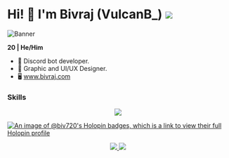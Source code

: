 # Hi! 👋 I'm Bivraj (VulcanB_) ![](https://komarev.com/ghpvc/?username=biv7200&style=for-the-badge&color=d60e0e&label=Visitors) 

![Banner](https://cdn.discordapp.com/attachments/758945965939359745/1282979478410100796/image.png?ex=66fd02c0&is=66fbb140&hm=56e3d7df4f99809d6df609f31f606cb48a9dbd1113a767198f3d59d678f3b3e8&)

**20 | He/Him**
- 🤖 Discord bot developer.
- 🎨 Graphic and UI/UX Designer.
- 🖥 www.bivraj.com

### Skills 
<p align="center">
  <a href="https://skillicons.dev">
    <img src="https://skillicons.dev/icons?i=py,html,css,ps,ae,pr,xd,figma,cpp" />
  </a>
</p>
                    
[![An image of @biv720's Holopin badges, which is a link to view their full Holopin profile](https://holopin.me/biv720)](https://holopin.io/@biv720)

<p align="center"><a href="https://twitter.com/Bivraj_" target="_blank"><img src="https://img.shields.io/badge/Bivraj%20-%231DA1F2.svg?&style=for-the-badge&logo=Twitter&logoColor=white"/> <img src="https://dcbadge.vercel.app/api/shield/672292543135744020"/></a>
